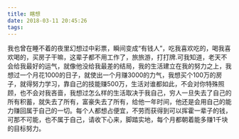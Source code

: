 ```yaml
---
title: 瞎想
date: 2018-03-11 20:45:26
tags:
---
```


我也曾在睡不着的夜里幻想过中彩票，瞬间变成“有钱人”，吃我喜欢吃的，喝我喜欢喝的，买房子干嘛，这辈子都不用工作了，旅旅游，打打牌.可我知道，老天不会给我最好的运气，就像他没给我最差的结局，我的生活建立在我的努力之上，我想过一个月花1000的日子，就使出一个月赚3000的力气，我想买个100万的房子，就得努力学习，靠自己的技能赚500万，生活对谁都如此，不会对你特殊照顾，也不会对我吝啬，我想过怎么样的生活取决于我自己，穷人一旦失去了自己的所有积蓄，就失去了所有，富豪失去了所有，给他一年时间，他还是会用自己的能力赚回属于自己的一切。每个人都想占便宜，不劳而获得到可以挥霍一辈子的钱，可那不可能，也不属于自己，请收下心来，脚踏实地，每个月都朝着能多赚1千块的目标努力。
